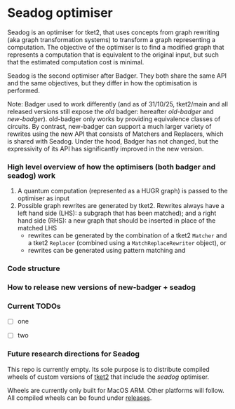 # Seadog optimiser

Seadog is an optimiser for tket2, that uses concepts from graph rewriting (aka graph transformation systems) to transform a graph representing a computation. The objective of the optimiser is to find a modified graph that represents a computation that is equivalent to the original input, but such that the estimated computation cost is minimal.

Seadog is the second optimiser after Badger. They both share the same API and
the same objectives, but they differ in how the optimisation is performed.

Note: Badger used to work differently (and as of 31/10/25, tket2/main and all released versions still expose the _old_ badger: hereafter _old-badger_ and _new-badger_). old-badger only works by providing equivalence classes of circuits. By contrast, new-badger can support a much larger variety of rewrites using the new API that consists of Matchers and Replacers, which is shared with Seadog. Under the hood, Badger has not changed, but the expressivity of its API has significantly improved in the new version.

### High level overview of how the optimisers (both badger and seadog) work

1. A quantum computation (represented as a HUGR graph) is passed to the optimiser as input
1. Possible graph rewrites are generated by tket2. Rewrites always have a left hand side (LHS): a subgraph that has been matched); and a right hand side (RHS): a new graph that should be inserted in place of the matched LHS
   - rewrites can be generated by the combination of a tket2 `Matcher` and a tket2 `Replacer` (combined using a `MatchReplaceRewriter` object), or
   - rewrites can be generated using pattern matching and  

### Code structure

### How to release new versions of new-badger + seadog


### Current TODOs

- [ ] one
- [ ] two


### Future research directions for Seadog

This repo is currently empty. Its sole purpose is to distribute compiled wheels
of custom versions of [tket2](https://github.com/CQCL/tket2) that include the
_seadog_ optimiser.

Wheels are currently only built for MacOS ARM. Other platforms will follow. All
compiled wheels can be found under [releases](https://github.com/CQCL/tket2-seadog-wheels/releases).